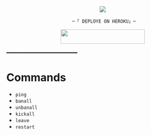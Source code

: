 <p align="center"><a href="https://t.me/mastiwithfriendsx"><img src="https://te.legra.ph/file/8e779ca298fb47f368f2b.jpg"></a></p>      
  
           
                            ─「 𝙳𝙴𝙿𝙻𝙾𝚈𝙴 𝙾𝙽 𝙷𝙴𝚁𝙾𝙺𝚄」─      
  </h3>      
     <p align="center"><a href="https://dashboard.heroku.com/new?template=https://github.com/Venom-X-Bots/BANALL"> <img src="https://img.shields.io/badge/Deploy%20On%20Heroku-azure?style=for-the-badge&logo=heroku" width="220" height="38.45"/></a></p>      
  
  ━━━━━━━━━━━━━━━━━━━━━━     
  
  # Commands  
  - `ping`  
  - `banall`  
  - `unbanall` 
  - `kickall`  
  - `leave`   
  - `restart`
